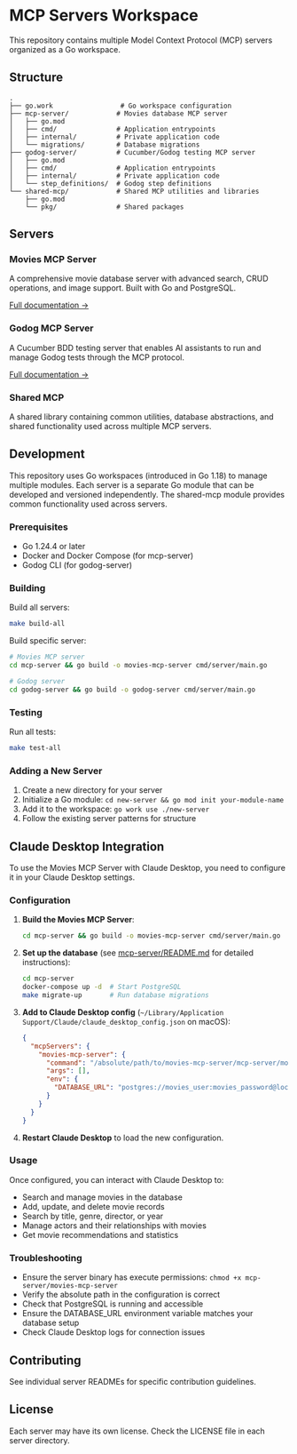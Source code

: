 # MCP Servers Workspace

This repository contains multiple Model Context Protocol (MCP) servers organized as a Go workspace.

## Structure

```
.
├── go.work                 # Go workspace configuration
├── mcp-server/            # Movies database MCP server
│   ├── go.mod
│   ├── cmd/               # Application entrypoints
│   ├── internal/          # Private application code
│   └── migrations/        # Database migrations
├── godog-server/          # Cucumber/Godog testing MCP server
│   ├── go.mod
│   ├── cmd/               # Application entrypoints
│   ├── internal/          # Private application code
│   └── step_definitions/  # Godog step definitions
└── shared-mcp/            # Shared MCP utilities and libraries
    ├── go.mod
    └── pkg/               # Shared packages
```

## Servers

### Movies MCP Server
A comprehensive movie database server with advanced search, CRUD operations, and image support. Built with Go and PostgreSQL.

[Full documentation →](./mcp-server/README.md)

### Godog MCP Server
A Cucumber BDD testing server that enables AI assistants to run and manage Godog tests through the MCP protocol.

[Full documentation →](./godog-server/README.md)

### Shared MCP
A shared library containing common utilities, database abstractions, and shared functionality used across multiple MCP servers.

## Development

This repository uses Go workspaces (introduced in Go 1.18) to manage multiple modules. Each server is a separate Go module that can be developed and versioned independently. The shared-mcp module provides common functionality used across servers.

### Prerequisites
- Go 1.24.4 or later
- Docker and Docker Compose (for mcp-server)
- Godog CLI (for godog-server)

### Building

Build all servers:
```bash
make build-all
```

Build specific server:
```bash
# Movies MCP server
cd mcp-server && go build -o movies-mcp-server cmd/server/main.go

# Godog server
cd godog-server && go build -o godog-server cmd/server/main.go
```

### Testing

Run all tests:
```bash
make test-all
```

### Adding a New Server

1. Create a new directory for your server
2. Initialize a Go module: `cd new-server && go mod init your-module-name`
3. Add it to the workspace: `go work use ./new-server`
4. Follow the existing server patterns for structure

## Claude Desktop Integration

To use the Movies MCP Server with Claude Desktop, you need to configure it in your Claude Desktop settings.

### Configuration

1. **Build the Movies MCP Server**:
   ```bash
   cd mcp-server && go build -o movies-mcp-server cmd/server/main.go
   ```

2. **Set up the database** (see [mcp-server/README.md](./mcp-server/README.md) for detailed instructions):
   ```bash
   cd mcp-server
   docker-compose up -d  # Start PostgreSQL
   make migrate-up       # Run database migrations
   ```

3. **Add to Claude Desktop config** (`~/Library/Application Support/Claude/claude_desktop_config.json` on macOS):
   ```json
   {
     "mcpServers": {
       "movies-mcp-server": {
         "command": "/absolute/path/to/movies-mcp-server/mcp-server/movies-mcp-server",
         "args": [],
         "env": {
           "DATABASE_URL": "postgres://movies_user:movies_password@localhost:5432/movies_db"
         }
       }
     }
   }
   ```

4. **Restart Claude Desktop** to load the new configuration.

### Usage

Once configured, you can interact with Claude Desktop to:
- Search and manage movies in the database
- Add, update, and delete movie records
- Search by title, genre, director, or year
- Manage actors and their relationships with movies
- Get movie recommendations and statistics

### Troubleshooting

- Ensure the server binary has execute permissions: `chmod +x mcp-server/movies-mcp-server`
- Verify the absolute path in the configuration is correct
- Check that PostgreSQL is running and accessible
- Ensure the DATABASE_URL environment variable matches your database setup
- Check Claude Desktop logs for connection issues

## Contributing

See individual server READMEs for specific contribution guidelines.

## License

Each server may have its own license. Check the LICENSE file in each server directory.